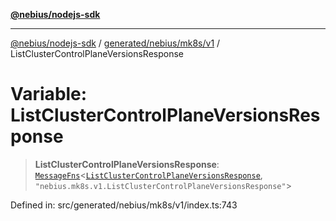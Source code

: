 [**@nebius/nodejs-sdk**](../../../../../README.md)

---

[@nebius/nodejs-sdk](../../../../../README.md) / [generated/nebius/mk8s/v1](../README.md) / ListClusterControlPlaneVersionsResponse

# Variable: ListClusterControlPlaneVersionsResponse

> **ListClusterControlPlaneVersionsResponse**: [`MessageFns`](../../../../../runtime/protos/core/interfaces/MessageFns.md)\<[`ListClusterControlPlaneVersionsResponse`](../interfaces/ListClusterControlPlaneVersionsResponse.md), `"nebius.mk8s.v1.ListClusterControlPlaneVersionsResponse"`\>

Defined in: src/generated/nebius/mk8s/v1/index.ts:743

